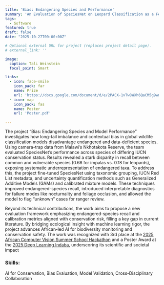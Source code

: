 ```yaml
---
title: 'Bias: Endangering Species and Performance'
summary: 'An Evaluation of SpeciesNet on Leopard Classification as a Feasibility Study for Endangered Species'
tags:
  - Software
featured: true
draft: false
date: "2025-10-27T00:00:00Z"

# Optional external URL for project (replaces project detail page).
# external_link: ''

image:
  caption: Tali Weinstein
  focal_point: Smart

links:
  - icon: face-smile
    icon_pack: far
    name: Prize
    url: 'https://docs.google.com/document/d/e/2PACX-1vTw8WXh6QaCM5g9wmhdyDRfbvwQ_l85z_VPzLx7zsI5T7iasJ4MQZLZufd6ozd1BMdgv3aG7KUS2zii/pub'
  - icon: map
    icon_pack: fas
    name: Poster
    url: 'Poster.pdf'

---
```


The project “Bias: Endangering Species and Model Performance” investigates how long-tail imbalance and contextual bias in global wildlife classification models disadvantage endangered and data-deficient species. Using camera-trap data from Malawi’s Nkhotakota Reserve, the team evaluated SpeciesNet’s performance across species of differing IUCN conservation status. Results revealed a stark disparity in recall between common and vulnerable species (0.68 for impalas vs. 0.18 for leopards), exposing systematic underrepresentation of endangered taxa. To address this, the project fine-tuned SpeciesNet using taxonomic grouping, IUCN Red List metadata, and uncertainty quantification methods such as Generalized Additive Models (GAMs) and calibrated mixture models. These techniques improved endangered-species recall, introduced interpretable diagnostics for failure modes like nocturnality and foliage occlusion, and allowed the model to flag “unknown” cases for ranger review.

Beyond its technical contributions, the work aims to propose a new evaluation framework emphasizing endangered-species recall and calibration metrics aligned with conservation risk, filling a key gap in current literature. By bridging ecological insight with machine learning rigor, the project advances African-led AI for biodiversity monitoring and conservation safety. The work was recognized with 3rd place at the [2025 African Computer Vision Summer School Hackathon](https://www.linkedin.com/feed/update/urn:li:activity:7356360785473789953/) and a Poster Award at the [2025 Deep Learning Indaba](https://docs.google.com/document/d/e/2PACX-1vTw8WXh6QaCM5g9wmhdyDRfbvwQ_l85z_VPzLx7zsI5T7iasJ4MQZLZufd6ozd1BMdgv3aG7KUS2zii/pub), underscoring its scientific and societal impact

### Skills: 
AI for Conservation, Bias Evaluation, Model Validation, Cross-Disciplinary Collaboration

